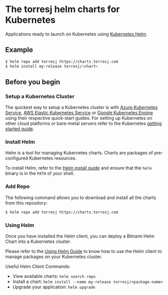 # The torresj helm charts for Kubernetes

Applications ready to launch on Kubernetes using [Kubernetes Helm](https://github.com/helm/helm).

## Example

```bash
$ helm repo add torresj https://charts.torresj.com
$ helm install my-release torresj/<chart>
```

## Before you begin

### Setup a Kubernetes Cluster

The quickest way to setup a Kubernetes cluster is with [Azure Kubernetes Service](https://azure.microsoft.com/en-us/services/kubernetes-service/), [AWS Elastic Kubernetes Service](https://aws.amazon.com/eks/) or [Google Kubernetes Engine](https://cloud.google.com/kubernetes-engine/) using their respective quick-start guides. For setting up Kubernetes on other cloud platforms or bare-metal servers refer to the Kubernetes [getting started guide](http://kubernetes.io/docs/getting-started-guides/).

### Install Helm

Helm is a tool for managing Kubernetes charts. Charts are packages of pre-configured Kubernetes resources.

To install Helm, refer to the [Helm install guide](https://github.com/helm/helm#install) and ensure that the `helm` binary is in the `PATH` of your shell.

### Add Repo

The following command allows you to download and install all the charts from this repository:

```bash
$ helm repo add torresj https://charts.torresj.com
```

### Using Helm

Once you have installed the Helm client, you can deploy a Bitnami Helm Chart into a Kubernetes cluster.

Please refer to the [Using Helm Guide](https://github.com/helm/helm/blob/master/README.md) to know how to use the Helm client to manage packages on your Kubernetes cluster.

Useful Helm Client Commands:
* View available charts: `helm search repo`
* Install a chart: `helm install --name my-release torresj/<package-name>`
* Upgrade your application: `helm upgrade`
